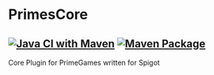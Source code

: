 # PrimesCore
[![Java CI with Maven](https://github.com/PrimeGamesDevTeam/PrimesCore/actions/workflows/maven.yml/badge.svg)](https://github.com/PrimeGamesDevTeam/PrimesCore/actions/workflows/maven.yml) [![Maven Package](https://github.com/PrimeGamesDevTeam/PrimesCore/actions/workflows/maven-publish.yml/badge.svg)](https://github.com/PrimeGamesDevTeam/PrimesCore/actions/workflows/maven-publish.yml)
---
Core Plugin for PrimeGames written for Spigot
